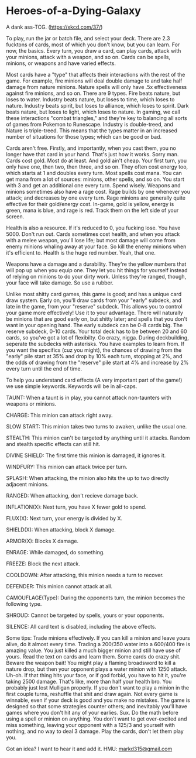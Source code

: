 # Heroes-of-a-Dying-Galaxy
A dank ass-TCG. (https://xkcd.com/37/)

To play, run the jar or batch file, and select your deck.
There are 2.3 fucktons of cards, most of which you don't know, but you can learn.  For now, the basics.
Every turn, you draw a card, can play cards, attack with your minions, attack with a weapon, and so on.
Cards can be spells, minions, or weapons and have varied effects.

Most cards have a "type" that affects their interactions with the rest of the game.
For example, fire minions will deal double damage to and take half damage from nature minions.  Nature spells will only have .5x effectiveness against fire minions, and so on.
There are 9 types.
Fire beats nature, but loses to water.
Industry beats nature, but loses to time, which loses to nature.
Industry beats spirit, but loses to alliance, which loses to spirit.
Dark beats nature, but loses to light, which loses to nature.
In gaming, we call these interactions "combat triangles," and they're key to balancing all sorts of games from Pokemon to Runescape.
Industry is double-treed, and Nature is triple-treed.  This means that the types matter in an increased number of situations for those types; which can be good or bad.

Cards aren't free.
Firstly, and importantly, when you cast them, you no longer have that card in your hand.  That's just how it works.  Sorry man.
Cards cost gold.  Most do at least.  And gold ain't cheap.  Your first turn, you only have one, then two, then three, and so on.
They often cost energy too, which starts at 1 and doubles every turn.
Most spells cost mana.  You can get mana from a lot of sources: minions, other spells, and so on.  You start with 3 and get an additional one every turn.  Spend wisely.
Weapons and minions sometimes also have a rage cost.  Rage builds by one whenever you attack; and decreases by one every turn.  Rage minions are generally quite effective for their gold/energy cost.
In-game, gold is yellow, energy is green, mana is blue, and rage is red.  Track them on the left side of your screen.

Health is also a resource.  If it's reduced to 0, you fucking lose.  You have 5000.  Don't run out.
Cards sometimes cost health, and when you attack with a melee weapon, you'll lose life; but most damage will come from enemy minions whaling away at your face.  So kill the enemy minions when it's efficient to.
Health is the huge red number.  Yeah, that one.

Weapons have a damage and a durability.  They're the yellow numbers that will pop up when you equip one.  They let you hit things for yourself instead of relying on minions to do your dirty work.
Unless they're ranged, though, your face will take damage.  So use a rubber.

Unlike most shitty card games, this game is good; and has a unique card draw system.  Early on, you'll draw cards from your "early" subdeck, and late in the game, from your "reserve" subdeck.
This allows you to control your game more effectively!  Use it to your advantage.  There will naturally be minions that are good early on, but shitty later; and spells that you don't want in your opening hand.
The early subdeck can be 0-8 cards big.  The reserve subdeck, 0-10 cards.  Your total deck has to be between 20 and 60 cards, so you've got a lot of flexibilty.  Go crazy, nigga.
During deckbuilding, seperate the subdecks with asterisks.  You have examples to learn from.
If you want the specifics (cuz you might), the chances of drawing from the "early" pile start at 35% and drop by 10% each turn, stopping at 2%, and the odds of drawing from the "reserve" pile start at 4% and increase by 2% every turn until the end of time.

To help you understand card effects (A very important part of the game!) we use simple keywords.  Keywords will be in all-caps.

TAUNT: When a taunt is in play, you cannot attack non-taunters with weapons or minions.

CHARGE: This minion can attack right away.

SLOW START: This minion takes two turns to awaken, unlike the usual one.

STEALTH: This minion can't be targeted by anything until it attacks.  Random and stealth specific effects can still hit.

DIVINE SHIELD: The first time this minion is damaged, it ignores it.

WINDFURY: This minion can attack twice per turn.

SPLASH: When attacking, the minion also hits the up to two directly adjacent minions.

RANGED: When attacking, don't recieve damage back.

INFLATION(X): Next turn, you have X fewer gold to spend.

FLUX(X): Next turn, your energy is divided by X. 

SHIELD(X): When attacking, block X damage.

ARMOR(X): Blocks X damage.

ENRAGE: While damaged, do something.

FREEZE: Block the next attack.

COOLDOWN: After attacking, this minion needs a turn to recover.

DEFENDER: This minion cannot attack at all.

CAMOUFLAGE(Type): During the opponents turn, the minion becomes the following type.

SHROUD: Cannot be targeted by spells, yours or your opponents.

SILENCE: All card text is disabled, including the above effects.

Some tips:
Trade minions effectively.  If you can kill a minion and leave yours alive, do it almost every time.  Trading a 200/350 water into a 600/400 fire is amazing value.  You just killed a much bigger minion and still have use of yours.
Read the text on cards and learn them.  Some cards do crazy shit.
Beware the weapon bait!  You might play a flaming broadsword to kill a nature drop, but then your opponent plays a water minion with 1250 attack.  Uh-oh.  If that thing hits your face, or if god forbid, you have to hit it, you're taking 2500 damage.  That's like, more than half your health bro.  You probably just lost
Mulligan properly.  If you don't want to play a minion in the first couple turns, reshuffle that shit and draw again.
Not every game is winnable, even if your deck is good and you make no mistakes.  The game is designed so that some strategies counter others; and inevitably you'll have games where you don't hit any of your earlies.  Sux.
Do the math before using a spell or minion on anything.  You don't want to get over-excited and miss something, leaving your opponent with a 125/3 and yourself with nothing, and no way to deal 3 damage.
Play the cards, don't let them play you.

Got an idea?  I want to hear it and add it.  HMU: markd315@gmail.com
